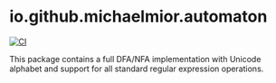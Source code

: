 # io.github.michaelmior.automaton
[![CI](https://github.com/michaelmior/dk.brics.automaton/actions/workflows/maven.yml/badge.svg)](https://github.com/michaelmior/dk.brics.automaton/actions/workflows/maven.yml)

This package contains a full DFA/NFA implementation with Unicode
alphabet and support for all standard regular expression operations.
